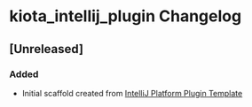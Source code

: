 <!-- Keep a Changelog guide -> https://keepachangelog.com -->

# kiota_intellij_plugin Changelog

## [Unreleased]
### Added
- Initial scaffold created from [IntelliJ Platform Plugin Template](https://github.com/JetBrains/intellij-platform-plugin-template)
